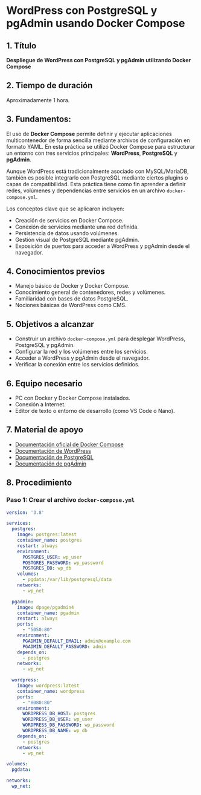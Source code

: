 # WordPress con PostgreSQL y pgAdmin usando Docker Compose

## 1. Título
**Despliegue de WordPress con PostgreSQL y pgAdmin utilizando Docker Compose**

## 2. Tiempo de duración
Aproximadamente 1 hora.

## 3. Fundamentos:

El uso de **Docker Compose** permite definir y ejecutar aplicaciones multicontenedor de forma sencilla mediante archivos de configuración en formato YAML. En esta práctica se utilizó Docker Compose para estructurar un entorno con tres servicios principales: **WordPress**, **PostgreSQL** y **pgAdmin**.

Aunque WordPress está tradicionalmente asociado con MySQL/MariaDB, también es posible integrarlo con PostgreSQL mediante ciertos plugins o capas de compatibilidad. Esta práctica tiene como fin aprender a definir redes, volúmenes y dependencias entre servicios en un archivo `docker-compose.yml`.

Los conceptos clave que se aplicaron incluyen:
- Creación de servicios en Docker Compose.
- Conexión de servicios mediante una red definida.
- Persistencia de datos usando volúmenes.
- Gestión visual de PostgreSQL mediante pgAdmin.
- Exposición de puertos para acceder a WordPress y pgAdmin desde el navegador.

## 4. Conocimientos previos

- Manejo básico de Docker y Docker Compose.
- Conocimiento general de contenedores, redes y volúmenes.
- Familiaridad con bases de datos PostgreSQL.
- Nociones básicas de WordPress como CMS.

## 5. Objetivos a alcanzar

- Construir un archivo `docker-compose.yml` para desplegar WordPress, PostgreSQL y pgAdmin.
- Configurar la red y los volúmenes entre los servicios.
- Acceder a WordPress y pgAdmin desde el navegador.
- Verificar la conexión entre los servicios definidos.

## 6. Equipo necesario

- PC con Docker y Docker Compose instalados.
- Conexión a Internet.
- Editor de texto o entorno de desarrollo (como VS Code o Nano).

## 7. Material de apoyo

- [Documentación oficial de Docker Compose](https://docs.docker.com/compose/)
- [Documentación de WordPress](https://wordpress.org/support/)
- [Documentación de PostgreSQL](https://www.postgresql.org/docs/)
- [Documentación de pgAdmin](https://www.pgadmin.org/)

## 8. Procedimiento

### Paso 1: Crear el archivo `docker-compose.yml`

```yml
version: '3.8'

services:
  postgres:
    image: postgres:latest
    container_name: postgres
    restart: always
    environment:
      POSTGRES_USER: wp_user
      POSTGRES_PASSWORD: wp_password
      POSTGRES_DB: wp_db
    volumes:
      - pgdata:/var/lib/postgresql/data
    networks:
      - wp_net

  pgadmin:
    image: dpage/pgadmin4
    container_name: pgadmin
    restart: always
    ports:
      - "5050:80"
    environment:
      PGADMIN_DEFAULT_EMAIL: admin@example.com
      PGADMIN_DEFAULT_PASSWORD: admin
    depends_on:
      - postgres
    networks:
      - wp_net

  wordpress:
    image: wordpress:latest
    container_name: wordpress
    ports:
      - "8080:80"
    environment:
      WORDPRESS_DB_HOST: postgres
      WORDPRESS_DB_USER: wp_user
      WORDPRESS_DB_PASSWORD: wp_password
      WORDPRESS_DB_NAME: wp_db
    depends_on:
      - postgres
    networks:
      - wp_net

volumes:
  pgdata:

networks:
  wp_net:
